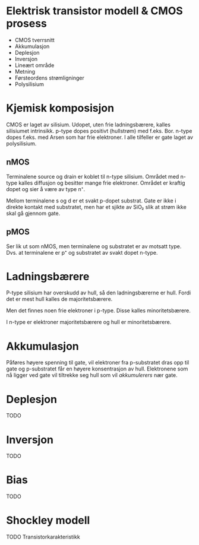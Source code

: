 Elektrisk transistor modell & CMOS prosess
==========================================
 - CMOS tverrsnitt
 - Akkumulasjon
 - Deplesjon
 - Inversjon
 - Lineært område
 - Metning
 - Førsteordens strømligninger
 - Polysilisium

Kjemisk komposisjon
===================
CMOS er laget av silisium.
Udopet, uten frie ladningsbærere, kalles silisiumet intrinsikk.
p-type dopes positivt (hullstrøm) med f.eks. Bor.
n-type dopes f.eks. med Arsen som har frie elektroner.
I alle tilfeller er gate laget av polysilisium.

nMOS
----
Terminalene source og drain er koblet til n-type silisium.
Området med n-type kalles diffusjon og besitter mange frie elektroner.
Området er kraftig dopet og sier å være av type n⁺.

Mellom terminalene s og d er et svakt p-dopet substrat.
Gate er ikke i direkte kontakt med substratet, men har et sjikte av
SiO₂ slik at strøm ikke skal gå gjennom gate.

pMOS
----
Ser lik ut som nMOS, men terminalene og substratet er av motsatt type.
Dvs. at terminalene er p⁺ og substratet av svakt dopet n-type.

Ladningsbærere
==============
P-type silisium har overskudd av hull, så den ladningsbærerne er hull.
Fordi det er mest hull kalles de majoritetsbærere.

Men det finnes noen frie elektroner i p-type.
Disse kalles minoritetsbærere.

I n-type er elektroner majoritetsbærere og hull er minoritetsbærere.

Akkumulasjon
============
Påføres høyere spenning til gate, vil elektroner fra p-substratet dras opp til
gate og p-substratet får en høyere konsentrasjon av hull.
Elektronene som nå ligger ved gate vil tiltrekke seg hull som vil
*akkumulerers* nær gate.

Deplesjon
=========
TODO

Inversjon
=========
TODO

Bias
====
TODO

Shockley modell
===============
TODO
Transistorkarakteristikk
